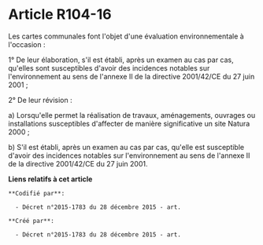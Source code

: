 # Article R104-16

Les cartes communales font l'objet d'une évaluation environnementale à l'occasion :

1° De leur élaboration, s'il est établi, après un examen au cas par cas, qu'elles sont susceptibles d'avoir des incidences
notables sur l'environnement au sens de l'annexe II de la directive 2001/42/CE du 27 juin 2001 ;

2° De leur révision :

a) Lorsqu'elle permet la réalisation de travaux, aménagements, ouvrages ou installations susceptibles d'affecter de manière
significative un site Natura 2000 ;

b) S'il est établi, après un examen au cas par cas, qu'elle est susceptible d'avoir des incidences notables sur
l'environnement au sens de l'annexe II de la directive 2001/42/CE du 27 juin 2001.

**Liens relatifs à cet article**

	**Codifié par**:

	  - Décret n°2015-1783 du 28 décembre 2015 - art.

	**Créé par**:

	  - Décret n°2015-1783 du 28 décembre 2015 - art.
